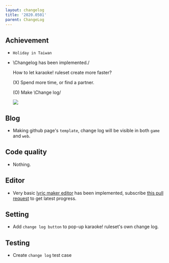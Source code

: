 ```yaml
---
layout: changelog
title: '2020.0501'
parent: ChangeLog
---
```


## Achievement

- `Holiday in Taiwan`

- \Changelog has been implemented./

    How to let karaoke! ruleset create more faster?

    (X) Spend more time, or find a partner.

    (O) Make \Change log/

    ![](res/changelog.gif)

## Blog

- Making github page's `template`, change log will be visible in both `game` and `web`.

## Code quality

- Nothing.

## Editor

- Very basic [lyric maker editor](../2020.0426/README.md) has been implemented, subscribe [this pull  request](https://github.com/osu-Karaoke/osu-Karaoke/pull/69) to get latest progress.

## Setting

- Add `change log button` to pop-up karaoke! ruleset's own change log.

## Testing

- Create `change log` test case